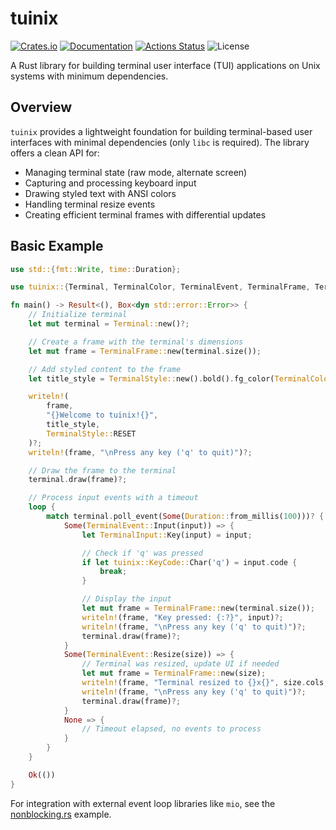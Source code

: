 tuinix
======

[![Crates.io](https://img.shields.io/crates/v/tuinix.svg)](https://crates.io/crates/tuinix)
[![Documentation](https://docs.rs/tuinix/badge.svg)](https://docs.rs/tuinix)
[![Actions Status](https://github.com/sile/tuinix/workflows/CI/badge.svg)](https://github.com/sile/tuinix/actions)
![License](https://img.shields.io/crates/l/tuinix)

A Rust library for building terminal user interface (TUI) applications on Unix systems with minimum dependencies.

## Overview

`tuinix` provides a lightweight foundation for building terminal-based user interfaces with minimal dependencies (only `libc` is required). The library offers a clean API for:

- Managing terminal state (raw mode, alternate screen)
- Capturing and processing keyboard input
- Drawing styled text with ANSI colors
- Handling terminal resize events
- Creating efficient terminal frames with differential updates

## Basic Example

```rust
use std::{fmt::Write, time::Duration};

use tuinix::{Terminal, TerminalColor, TerminalEvent, TerminalFrame, TerminalInput, TerminalStyle};

fn main() -> Result<(), Box<dyn std::error::Error>> {
    // Initialize terminal
    let mut terminal = Terminal::new()?;

    // Create a frame with the terminal's dimensions
    let mut frame = TerminalFrame::new(terminal.size());

    // Add styled content to the frame
    let title_style = TerminalStyle::new().bold().fg_color(TerminalColor::GREEN);

    writeln!(
        frame,
        "{}Welcome to tuinix!{}",
        title_style,
        TerminalStyle::RESET
    )?;
    writeln!(frame, "\nPress any key ('q' to quit)")?;

    // Draw the frame to the terminal
    terminal.draw(frame)?;

    // Process input events with a timeout
    loop {
        match terminal.poll_event(Some(Duration::from_millis(100)))? {
            Some(TerminalEvent::Input(input)) => {
                let TerminalInput::Key(input) = input;

                // Check if 'q' was pressed
                if let tuinix::KeyCode::Char('q') = input.code {
                    break;
                }

                // Display the input
                let mut frame = TerminalFrame::new(terminal.size());
                writeln!(frame, "Key pressed: {:?}", input)?;
                writeln!(frame, "\nPress any key ('q' to quit)")?;
                terminal.draw(frame)?;
            }
            Some(TerminalEvent::Resize(size)) => {
                // Terminal was resized, update UI if needed
                let mut frame = TerminalFrame::new(size);
                writeln!(frame, "Terminal resized to {}x{}", size.cols, size.rows)?;
                writeln!(frame, "\nPress any key ('q' to quit)")?;
                terminal.draw(frame)?;
            }
            None => {
                // Timeout elapsed, no events to process
            }
        }
    }

    Ok(())
}
```

For integration with external event loop libraries like `mio`, see the [nonblocking.rs](examples/nonblocking.rs) example.
